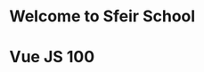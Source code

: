 <!-- .slide: class="first-slide" sfeir-level="1" sfeir-techno="Vue JS" -->
# **Welcome to Sfeir School**
# **Vue JS 100**
